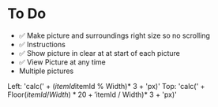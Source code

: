 To Do
=====

- ✅ Make picture and surroundings right size so no scrolling
- ✅ Instructions
- ✅ Show picture in clear at at start of each picture
- ✅ View Picture at any time
- Multiple pictures


Left: 'calc(' + ($itemId % Width) * 20 + '% + ' + ($itemId % Width)* 3 + 'px)'
Top: 'calc(' + Floor($itemId / Width) * 20 + '% + ' + Floor($itemId / Width)* 3 + 'px)'